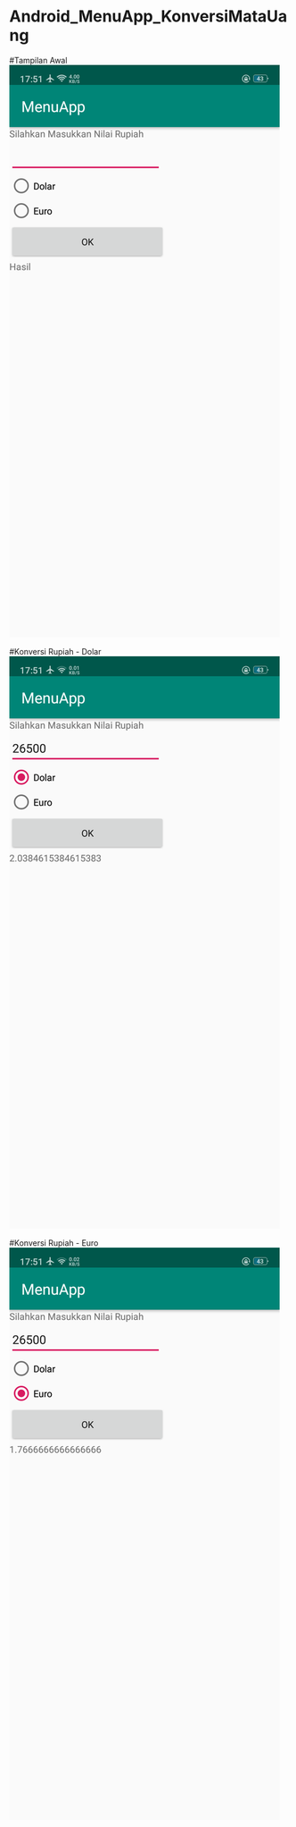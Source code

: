 # Android_MenuApp_KonversiMataUang


#Tampilan Awal
![alt text](https://github.com/finda15/Android_MenuApp_KonversiMataUang/blob/master/ScreenShoots_MenuApp_KonversiMataUang/menuapp1.png?raw=true)


#Konversi Rupiah - Dolar
![alt text](https://github.com/finda15/Android_MenuApp_KonversiMataUang/blob/master/ScreenShoots_MenuApp_KonversiMataUang/menuapp2_dolar.png?raw=true)


#Konversi Rupiah - Euro
![alt text](https://github.com/finda15/Android_MenuApp_KonversiMataUang/blob/master/ScreenShoots_MenuApp_KonversiMataUang/menuapp3_euro.png?raw=true)

